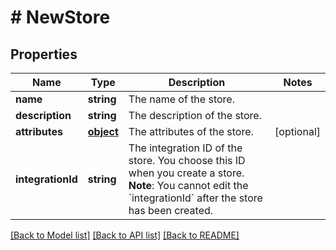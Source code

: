 # # NewStore

## Properties

Name | Type | Description | Notes
------------ | ------------- | ------------- | -------------
**name** | **string** | The name of the store. | 
**description** | **string** | The description of the store. | 
**attributes** | [**object**](.md) | The attributes of the store. | [optional] 
**integrationId** | **string** | The integration ID of the store. You choose this ID when you create a store.  **Note**: You cannot edit the &#x60;integrationId&#x60; after the store has been created. | 

[[Back to Model list]](../../README.md#documentation-for-models) [[Back to API list]](../../README.md#documentation-for-api-endpoints) [[Back to README]](../../README.md)


